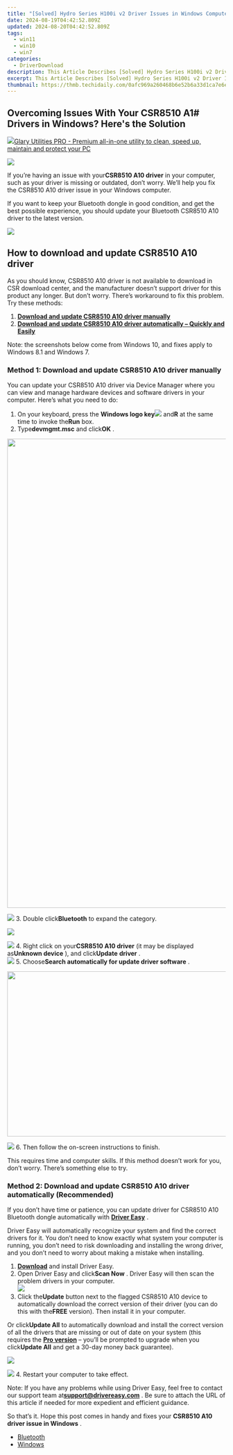 ```yaml
---
title: "[Solved] Hydro Series H100i v2 Driver Issues in Windows Computer"
date: 2024-08-19T04:42:52.809Z
updated: 2024-08-20T04:42:52.809Z
tags:
  - win11
  - win10
  - win7
categories:
  - DriverDownload
description: This Article Describes [Solved] Hydro Series H100i v2 Driver Issues in Windows Computer
excerpt: This Article Describes [Solved] Hydro Series H100i v2 Driver Issues in Windows Computer
thumbnail: https://thmb.techidaily.com/0afc969a260468b6e52b6a33d1ca7e6eed63bd07ec976231956f9d4e1713d1ee.jpg
---
```


## Overcoming Issues With Your CSR8510 A1# Drivers in Windows? Here's the Solution

<!-- affiliate ads begin -->
<a href="https://order.glarysoft.com/order/checkout.php?PRODS=4535075&QTY=1&AFFILIATE=108875&CART=1"><img src="https://secure.avangate.com/images/merchant/6734fa703f6633ab896eecbdfad8953a/products/GU-500_672.png" border="0">Glary Utilities PRO -  Premium all-in-one utility to clean, speed up, maintain and protect your PC</a>
<!-- affiliate ads end -->
![](https://images.drivereasy.com/wp-content/uploads/2018/11/img_5be134425e216.jpg)

 If you’re having an issue with your**CSR8510 A10 driver** in your computer, such as your driver is missing or outdated, don’t worry. We’ll help you fix the CSR8510 A10 driver issue in your Windows computer.

 If you want to keep your Bluetooth dongle in good condition, and get the best possible experience, you should update your Bluetooth CSR8510 A10 driver to the latest version.

<!-- affiliate ads begin -->
<a href="https://shop.systoolsgroup.com/affiliate.php?ACCOUNT=SYSTOOBY&AFFILIATE=108875&PATH=https%3A%2F%2Fwww.systoolsgroup.com%3FAFFILIATE%3D108875%26RESOURCE%3D%2BSysTools%2BOutlook%2BRecovery"><img src="https://www.systoolsgroup.com/box/outlook-recovery.png" border="0"></a>
<!-- affiliate ads end -->
## How to download and update CSR8510 A10 driver

 As you should know, CSR8510 A10 driver is not available to download in CSR download center, and the manufacturer doesn’t support driver for this product any longer. But don’t worry. There’s workaround to fix this problem. Try these methods:

1. **[Download and update CSR8510 A10 driver manually](https://tools.techidaily.com/drivereasy/download/)**
2. **[Download and update CSR8510 A10 driver automatically – Quickly and Easily](https://tools.techidaily.com/drivereasy/download/)**

 Note: the screenshots below come from Windows 10, and fixes apply to Windows 8.1 and Windows 7.

###  Method 1: Download and update CSR8510 A10 driver manually

 You can update your CSR8510 A10 driver via Device Manager where you can view and manage hardware devices and software drivers in your computer. Here’s what you need to do:

1. On your keyboard, press the **Windows logo key![](https://images.drivereasy.com/wp-content/uploads/2017/09/img_59b0b16974940.png)**  and**R** at the same time to invoke the**Run** box.
2. Type**devmgmt.msc** and click**OK** .  
<!-- affiliate ads begin -->
<a href="https://versadesk.pxf.io/c/5597632/1892108/21290" target="_top" id="1892108"><img src="//a.impactradius-go.com/display-ad/21290-1892108" border="0" alt="" width="1080" height="1080"/></a><img height="0" width="0" src="https://imp.pxf.io/i/5597632/1892108/21290" style="position:absolute;visibility:hidden;" border="0" />
<!-- affiliate ads end -->
![](https://images.drivereasy.com/wp-content/uploads/2018/11/img_5be13a81ad7d4.jpg)
3. Double click**Bluetooth** to expand the category.  
<!-- affiliate ads begin -->
<a href="https://shop.mondly.com/affiliate.php?ACCOUNT=ATISTUDI&AFFILIATE=108875&PATH=https%3A%2F%2Fwww.mondly.com%3FAFFILIATE%3D108875%26RESOURCE%3D%2BEducational%2B970x90%2B"><img src="https://secure.avangate.com/images/merchant/69c418c33ec2e1a4267fa9bb77fa1428/educational-970x90.gif" border="0"></a>
<!-- affiliate ads end -->
![](https://images.drivereasy.com/wp-content/uploads/2018/11/img_5be13adaeb501.jpg)
4. Right click on your**CSR8510 A10 driver** (it may be displayed as**Unknown device** ), and click**Update** **driver** .  
![](https://images.drivereasy.com/wp-content/uploads/2018/11/img_5be13c8c01780.jpg)
5. Choose**Search automatically for update driver software** .  
<!-- affiliate ads begin -->
<a href="https://twopages.pxf.io/c/5597632/2016067/18544" target="_top" id="2016067"><img src="//a.impactradius-go.com/display-ad/18544-2016067" border="0" alt="" width="1020" height="380"/></a><img height="0" width="0" src="https://imp.pxf.io/i/5597632/2016067/18544" style="position:absolute;visibility:hidden;" border="0" />
<!-- affiliate ads end -->
![](https://images.drivereasy.com/wp-content/uploads/2018/11/img_5be13cd36976a.jpg)
6. Then follow the on-screen instructions to finish.

 This requires time and computer skills. If this method doesn’t work for you, don’t worry. There’s something else to try.

### Method 2: Download and update CSR8510 A10 driver automatically (Recommended)

 If you don’t have time or patience, you can update driver for CSR8510 A10 Bluetooth dongle automatically with **[Driver Easy](https://tools.techidaily.com/drivereasy/download/)**  .

 Driver Easy will automatically recognize your system and find the correct drivers for it. You don’t need to know exactly what system your computer is running, you don’t need to risk downloading and installing the wrong driver, and you don’t need to worry about making a mistake when installing.

1. [**Download**](https://tools.techidaily.com/drivereasy/download/) and install Driver Easy.
2. Open Driver Easy and click**Scan Now** . Driver Easy will then scan the problem drivers in your computer.  
![](https://images.drivereasy.com/wp-content/uploads/2018/11/img_5be13ced57bc2.jpg)
3. Click the**Update** button next to the flagged CSR8510 A10 device to automatically download the correct version of their driver (you can do this with the**FREE** version). Then install it in your computer.  

 Or click**Update All** to automatically download and install the correct version of all the drivers that are missing or out of date on your system (this requires the **[Pro version](https://tools.techidaily.com/drivereasy/download/)**  – you’ll be prompted to upgrade when you click**Update All** and get a 30-day money back guarantee).  
<!-- affiliate ads begin -->
<a href="https://store.advancedwebranking.com/order/checkout.php?PRODS=4715051&QTY=1&AFFILIATE=108875&CART=1"><img src="https://secure.avangate.com/images/merchant/14edc6ebfdae2e23bbed83d67f50e983/products/33_awr%20logo.png" border="0"></a>
<!-- affiliate ads end -->
![](https://images.drivereasy.com/wp-content/uploads/2018/11/img_5be13d72eba35.jpg)
4. Restart your computer to take effect.

 Note: If you have any problems while using Driver Easy, feel free to contact our support team at[**support@drivereasy.com**](https://tools.techidaily.com/drivereasy/download/) . Be sure to attach the URL of this article if needed for more expedient and efficient guidance.

 So that’s it. Hope this post comes in handy and fixes your **CSR8510 A10 driver issue in Windows** .

* [Bluetooth](https://tools.techidaily.com/drivereasy/download/)
* [Windows](https://tools.techidaily.com/drivereasy/download/)

<ins class="adsbygoogle"
     style="display:block"
     data-ad-format="autorelaxed"
     data-ad-client="ca-pub-7571918770474297"
     data-ad-slot="1223367746"></ins>



<ins class="adsbygoogle"
     style="display:block"
     data-ad-client="ca-pub-7571918770474297"
     data-ad-slot="8358498916"
     data-ad-format="auto"
     data-full-width-responsive="true"></ins>


